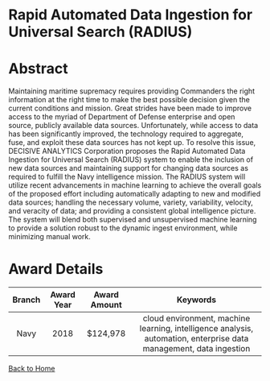 
Rapid Automated Data Ingestion for Universal Search (RADIUS)
============================================================

# Abstract


Maintaining maritime supremacy requires providing Commanders the right information at the right time to make the best possible decision given the current conditions and mission. Great strides have been made to improve access to the myriad of Department of Defense enterprise and open source, publicly available data sources. Unfortunately, while access to data has been significantly improved, the technology required to aggregate, fuse, and exploit these data sources has not kept up. To resolve this issue, DECISIVE ANALYTICS Corporation proposes the Rapid Automated Data Ingestion for Universal Search (RADIUS) system to enable the inclusion of new data sources and maintaining support for changing data sources as required to fulfill the Navy intelligence mission. The RADIUS system will utilize recent advancements in machine learning to achieve the overall goals of the proposed effort including automatically adapting to new and modified data sources; handling the necessary volume, variety, variability, velocity, and veracity of data; and providing a consistent global intelligence picture. The system will blend both supervised and unsupervised machine learning to provide a solution robust to the dynamic ingest environment, while minimizing manual work.  

# Award Details

|Branch|Award Year|Award Amount|Keywords|
| :---: | :---: | :---: | :---: |
|Navy|2018|$124,978|cloud environment, machine learning, intelligence analysis, automation, enterprise data management, data ingestion|
  
  


[Back to Home](https://github.com/chrischow/dod_sbir_awards/JH/#1956)